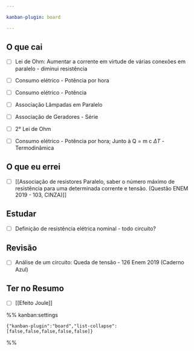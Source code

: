 ```yaml
---

kanban-plugin: board

---
```


## O que cai

- [ ] Lei de Ohm: Aumentar a corrente em virtude de várias conexões em paralelo - diminui resistência
- [ ] Consumo elétrico - Potência por hora
- [ ] Consumo elétrico - Potência
- [ ] Associação Lâmpadas em Paralelo
- [ ] Associação de Geradores - Série
- [ ] 2° Lei de Ohm
- [ ] Consumo elétrico - Potência por hora; Junto à Q = m c $\Delta T$ - Termodinâmica


## O que eu errei

- [ ] [[Associação de resistores Paralelo, saber o número máximo de resistência para uma determinada corrente e tensão. (Questão ENEM 2019 - 103, CINZA)]]


## Estudar

- [ ] Definição de resistência elétrica nominal - todo circuíto?


## Revisão

- [ ] Análise de um circuito: Queda de tensão - 126 Enem 2019 (Caderno Azul)


## Ter no Resumo

- [ ] [[Efeito Joule]]




%% kanban:settings
```
{"kanban-plugin":"board","list-collapse":[false,false,false,false,false]}
```
%%